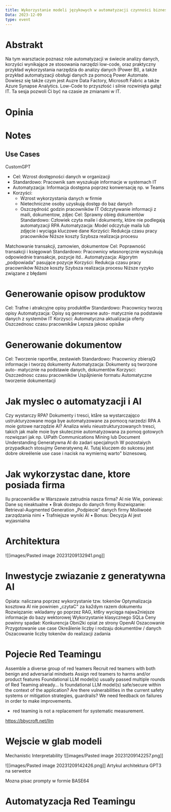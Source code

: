```yaml
---
title: Wykorzystanie modeli językowych w automatyzacji czynności biznesowych
Data: 2023-12-09
type: event
---
```

# Abstrakt
Na tym warsztacie poznasz role automatyzacji w świecie analizy danych, korzyści wynikające ze stosowania narzędzi low-code, oraz praktyczny przykład wykorzystania narzędzia do analizy danych (Power BI), a także przykład automatyzacji obsługi danych za pomocą Power Automate. Dowiesz się także czym jest Auzre Data Factory, Microsoft Fabric a także Azure Synapse Analytics. Low-Code to przyszłość i silnie rozwinięta gałąź IT. Ta sesja pozwoli Ci być na czasie ze zmianami w IT.
# Opinia

# Notes
## Use Cases
CustomGPT 
- Cel: Wzrost dostępności danych w organizacji
- Standardowo: Pracownik sam wyszukuje informacje w systemach IT
- Automatyzacja: Informacja dostępna poprzez konwersację np. w Teams
- Korzyści:
	- Wzrost wykorzystania danych w firmie
	- Nietechniczne osoby uzyskują dostęp do baz danych
	- Oszczędność godzin pracowników IT
Odczytywanie informacji z maili, dokumentow, zdjec
Cel: Sprawny obieg dokumentów
Standardowo: Człowiek czyta maile i dokumenty,
które nie podlegają automatyzacji RPA
Automatyzacja: Model odczytuje maila lub
zdjęcie i wyciąga kluczowe dane
Korzyści:
Redukcja czasu pracy pracowników
Niższe koszty
Szybsza realizacja procesu

Matchowanie transakcji, zamowien, dokumentow
Cel: Poprawność transakcji i księgowań
Standardowo: Pracownicy własnoręcznie
wyszukują odpowiednie transakcje, pozycje itd..
Automatyzacja: Algorytm „podpowiada" pasujące
pozycje
Korzyści:
Redukcja czasu pracy pracowników
Niższe koszty
Szybsza realizacja procesu
Niższe ryzyko związane z błędami

# Generowanie opisow produktow
Cel: Trafne i atrakcyjne opisy produkt6w
Standardowo: Pracownicy tworzq opisy
Automatyzacja: Opisy sq generowane auto-
matycznie na podstawie danych z systemöw IT
Korzysci:
Automatyczna aktualizacja oferty
Oszczednosc czasu pracownikåw
Lepsza jakosc opisåw

# Generowanie dokumentow
Cel: Tworzenie raport6w, zestawieh
Standardowo: Pracownicy zbierajQ informacje i
tworzq dokumenty
Automatyzacja: Dokumenty sq tworzone auto-
matycznie na podstawie danych, dokumentöw
Korzysci:
Oszczednosc czasu pracowniköw
Uspåjnienie formatu
Automatyczne tworzenie dokumentacji

# Jak myslec o automatyzacji i AI
Czy wystarczy RPA?
Dokumenty i tresci, ktåre sa wystarczajqco ustrukturyzowane
moga bye automatyzowane za pomocq narzedzi RPA
A moie gotowe narzqdzie Al?
Analiza wielu nieustrukturyzowanych tresci, takich jak maile
moie bye skutecznie automatyzowana za pomoq gotowych
rozwiqzari jak np. UiPath Communications Mining lub
Document Understanding
Generatywna AI do zadari specjalnych
W pozostaiych przypadkach stosujmy Generatywnq Al. Tutaj
kluczem do sukcesu jest dobre okreélenie use case i nacisk
na wymiernq warto" biznesowq.

# Jak wykorzystac dane, ktore posiada firma
Ilu pracownik6w w Warszawie
zatrudnia nasza firma?
AI nie Wie, poniewai:
Dane sq nieaktualne
• Brak dostepu do danych firmy
Rozwiqzanie: Retrieval-Augmented
Generation
„Podpiecie" danych firmy
Moiliwoéé zarzqdzania nimi
• Trafniejsze wyniki Al
• Bonus: Decyzja Al jest wyjasnialna

# Architektura
![[images/Pasted image 20231209132941.png]]

# Inwestycje zwiazanie z generatywna AI
Opiata: naliczana poprzez wykorzystanie tzw. tokenöw
Optymalizacja kosztowa
Al nie powinien „czytaC" za ka2dym razem dokumentu
Rozwiqzanie: wkladamy go poprzez RAG, kt6ry wyciqga
najwa2niejsze informacje do bazy wektorowej
Wykorzystanie klasycznego SQLa
Ceny powinny spadaé:
Konkurencja
Obni2ki opiat ze strony OpenAl
Oszacowanie
Przygotowanie use case
Okreålenie liczby i rodzaju dokumentöw / danych
Oszacowanie liczby tokenöw do realizacji zadania

# Pojecie Red Teamingu
Assemble a diverse group of red !eamers
Recruit red teamers with both benign and adversarial mindsets
Assign red teamers to harms and/or product features
Foundational LLM model(s) usually passed multiple rounds of Red Teaming already...
Is foundational LLM model(s) safe/secure within the context of the application?
Are there vulnerabilities in the current safety systems or mitigation strategies,
guardrails?
We need feedback on failures in order to make improvements.
* red teaming is not a replacement for systematic measurement.

https://bbycroft.net/llm

# Wejscie w glab modeli
Mechanistic Interpretability
![[images/Pasted image 20231209142257.png]]

![[images/Pasted image 20231209142426.png]]
Artykul architektura GPT3 na serwetce

Mozna pisac prompty w formie BASE64

# Automatyzacja Red Teamingu